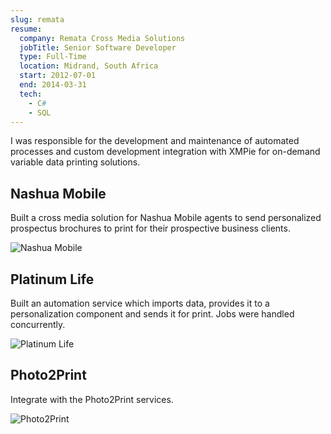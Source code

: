```yaml
---
slug: remata
resume:
  company: Remata Cross Media Solutions
  jobTitle: Senior Software Developer
  type: Full-Time
  location: Midrand, South Africa
  start: 2012-07-01
  end: 2014-03-31
  tech:
    - C#
    - SQL
---
```


I was responsible for the development and maintenance of automated processes and custom development integration with XMPie for on-demand variable data printing solutions.

## Nashua Mobile

Built a cross media solution for Nashua Mobile agents to send personalized prospectus brochures to print for their prospective business clients.

![Nashua Mobile](https://media-exp2.licdn.com/dms/image/C4E2DAQHanT1rvd_6JQ/profile-treasury-image-shrink_800_800/0/1602128229294?e=1654876800&v=beta&t=Vf9CGM80jif04aCwaXT6iaqEMYtFsYIiHqFC-Qx-Az8 'Nashua Mobile')

## Platinum Life

Built an automation service which imports data, provides it to a personalization component and sends it for print. Jobs were handled concurrently.

![Platinum Life](https://media-exp2.licdn.com/dms/image/C4E2DAQFqxCxU10peyA/profile-treasury-image-shrink_1920_1920/0/1601695103520?e=1654876800&v=beta&t=x5eolxiX3p0SVtCiA9KbyNlABeau9m8MV1YFEx7NrX8 'Platinum Life')

## Photo2Print

Integrate with the Photo2Print services.

![Photo2Print](https://media-exp2.licdn.com/dms/image/C4E2DAQE65Rn2dEAo0Q/profile-treasury-image-shrink_800_800/0/1601338406432?e=1654876800&v=beta&t=OK34PE7BY6i8MBorm-0aPC11noy3JxwH59WNGUWWuSs 'Photo2Print')
